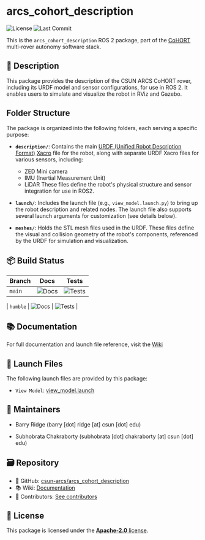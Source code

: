 # arcs_cohort_description

![License](https://img.shields.io/github/license/csun-arcs/arcs_cohort_description)
![Last Commit](https://img.shields.io/github/last-commit/csun-arcs/arcs_cohort_description)

This is the `arcs_cohort_description` ROS 2 package, part of the [CoHORT](https://github.com/csun-arcs/arcs_cohort) multi-rover autonomy software stack.


## 📝 Description

This package provides the description of the CSUN ARCS CoHORT rover, including its URDF model and sensor configurations, for use in ROS 2. It enables users to simulate and visualize the robot in RViz and Gazebo.


## Folder Structure

The package is organized into the following folders, each serving a specific purpose:

- **`description/`**: Contains the main [URDF (Unified Robot Description Format)](https://docs.ros.org/en/jazzy/Tutorials/Intermediate/URDF/URDF-Main.html) [Xacro](https://docs.ros.org/en/ros2_packages/rolling/api/xacro/) file for the robot, along with separate URDF Xacro files for various sensors, including:
  - ZED Mini camera
  - IMU (Inertial Measurement Unit)
  - LiDAR
  These files define the robot's physical structure and sensor integration for use in ROS2.

- **`launch/`**: Includes the launch file (e.g., `view_model.launch.py`) to bring up the robot description and related nodes. The launch file also supports several launch arguments for customization (see details below).

- **`meshes/`**: Holds the STL mesh files used in the URDF. These files define the visual and collision geometry of the robot's components, referenced by the URDF for simulation and visualization.

## 📦 Build Status

| Branch | Docs | Tests |
|--------|------|-------|
| `main` | ![Docs](https://github.com/csun-arcs/arcs_cohort_description/actions/workflows/generate-docs.yml.svg?branch=main) | ![Tests](https://github.com/csun-arcs/arcs_cohort_description/actions/workflows/run-tests.yml.svg?branch=main) |




| `humble` | ![Docs](https://github.com/csun-arcs/arcs_cohort_description/actions/workflows/generate-docs.yml.svg?branch=humble) | ![Tests](https://github.com/csun-arcs/arcs_cohort_description/actions/workflows/run-tests.yml.svg?branch=humble) |


## 📚 Documentation

For full documentation and launch file reference, visit the [Wiki](https://github.com/csun-arcs/arcs_cohort_description/wiki)


## 🚀 Launch Files

The following launch files are provided by this package:


- `View Model`: [view_model.launch](https://github.com/csun-arcs/arcs_cohort_description/wiki/view_model.launch)




## 👥 Maintainers


- Barry Ridge (barry [dot] ridge [at] csun [dot] edu)

- Subhobrata Chakraborty (subhobrata [dot] chakraborty [at] csun [dot] edu)



## 🗃️ Repository

- 📁 GitHub: [csun-arcs/arcs_cohort_description](https://github.com/csun-arcs/arcs_cohort_description)
- 📚 Wiki: [Documentation](https://github.com/csun-arcs/arcs_cohort_description/wiki)
- 👥 Contributors: [See contributors](https://github.com/csun-arcs/arcs_cohort_description/graphs/contributors)


## 📄 License

This package is licensed under the [**Apache-2.0** license](https://github.com/csun-arcs/arcs_cohort_description/blob/main/LICENSE).
